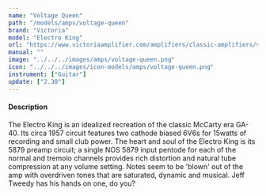 ```yaml
---
name: "Voltage Queen"
path: "/models/amps/voltage-queen"
brand: "Victoria"
model: "Electro King"
url: "https://www.victoriaamplifier.com/amplifiers/classic-amplifiers/victoria-electro-king/"
manual: ""
image: "../../../images/amps/voltage-queen.png"
icon: "../../../images/icon-models/amps/voltage-queen.png"
instrument: ["Guitar"]
update: ["2.30"]
---
```


#### Description

The Electro King is an idealized recreation of the classic McCarty era GA-40. Its circa 1957 circuit features two cathode biased 6V6s for 15watts of recording and small club power. The heart and soul of the Electro King is its 5879 preamp circuit; a single NOS 5879 input pentode for each of the normal and tremolo channels provides rich distortion and natural tube compression at any volume setting. Notes seem to be 'blown' out of the amp with overdriven tones that are saturated, dynamic and musical. Jeff Tweedy has his hands on one, do you?
